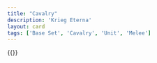 ```yaml
---
title: "Cavalry"
description: 'Krieg Eterna'
layout: card
tags: ['Base Set', 'Cavalry', 'Unit', 'Melee']
---
```

{{<card-detail-page title="Calvary3" artwork="The Charge by Édouard Detaille  (1901)" />}}